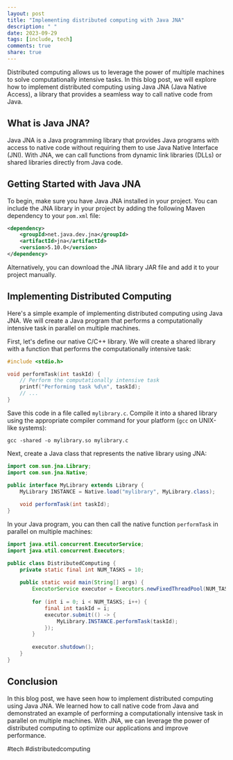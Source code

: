 ```yaml
---
layout: post
title: "Implementing distributed computing with Java JNA"
description: " "
date: 2023-09-29
tags: [include, tech]
comments: true
share: true
---
```


Distributed computing allows us to leverage the power of multiple machines to solve computationally intensive tasks. In this blog post, we will explore how to implement distributed computing using Java JNA (Java Native Access), a library that provides a seamless way to call native code from Java.

## What is Java JNA?

Java JNA is a Java programming library that provides Java programs with access to native code without requiring them to use Java Native Interface (JNI). With JNA, we can call functions from dynamic link libraries (DLLs) or shared libraries directly from Java code.

## Getting Started with Java JNA

To begin, make sure you have Java JNA installed in your project. You can include the JNA library in your project by adding the following Maven dependency to your `pom.xml` file:

```xml
<dependency>
    <groupId>net.java.dev.jna</groupId>
    <artifactId>jna</artifactId>
    <version>5.10.0</version>
</dependency>
```

Alternatively, you can download the JNA library JAR file and add it to your project manually.

## Implementing Distributed Computing

Here's a simple example of implementing distributed computing using Java JNA. We will create a Java program that performs a computationally intensive task in parallel on multiple machines.

First, let's define our native C/C++ library. We will create a shared library with a function that performs the computationally intensive task:

```c
#include <stdio.h>

void performTask(int taskId) {
    // Perform the computationally intensive task
    printf("Performing task %d\n", taskId);
    // ...
}
```

Save this code in a file called `mylibrary.c`. Compile it into a shared library using the appropriate compiler command for your platform (`gcc` on UNIX-like systems):

```
gcc -shared -o mylibrary.so mylibrary.c
```

Next, create a Java class that represents the native library using JNA:

```java
import com.sun.jna.Library;
import com.sun.jna.Native;

public interface MyLibrary extends Library {
    MyLibrary INSTANCE = Native.load("mylibrary", MyLibrary.class);
    
    void performTask(int taskId);
}
```

In your Java program, you can then call the native function `performTask` in parallel on multiple machines:

```java
import java.util.concurrent.ExecutorService;
import java.util.concurrent.Executors;

public class DistributedComputing {
    private static final int NUM_TASKS = 10;
    
    public static void main(String[] args) {
        ExecutorService executor = Executors.newFixedThreadPool(NUM_TASKS);
        
        for (int i = 0; i < NUM_TASKS; i++) {
            final int taskId = i;
            executor.submit(() -> {
                MyLibrary.INSTANCE.performTask(taskId);
            });
        }
        
        executor.shutdown();
    }
}
```

## Conclusion

In this blog post, we have seen how to implement distributed computing using Java JNA. We learned how to call native code from Java and demonstrated an example of performing a computationally intensive task in parallel on multiple machines. With JNA, we can leverage the power of distributed computing to optimize our applications and improve performance.

#tech #distributedcomputing